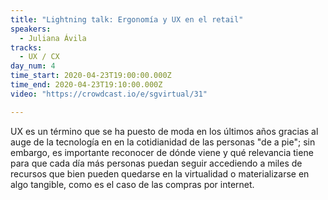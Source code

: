 ```yaml
---
title: "Lightning talk: Ergonomía y UX en el retail"
speakers:
  - Juliana Ávila
tracks:
  - UX / CX
day_num: 4
time_start: 2020-04-23T19:00:00.000Z
time_end: 2020-04-23T19:10:00.000Z
video: "https://crowdcast.io/e/sgvirtual/31"

---
```

<!--StartFragment-->

UX es un término que se ha puesto de moda en los últimos años gracias al auge de la tecnología en en la cotidianidad de las personas "de a pie"; sin embargo, es importante reconocer de dónde viene y qué relevancia tiene para que cada día más personas puedan seguir accediendo a miles de recursos que bien pueden quedarse en la virtualidad o materializarse en algo tangible, como es el caso de las compras por internet.

<!--EndFragment-->